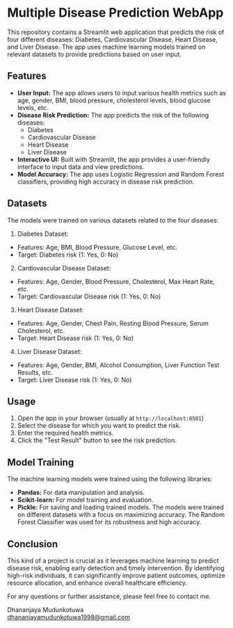 # Multiple Disease Prediction WebApp

This repository contains a Streamlit web application that predicts the risk of four different diseases: Diabetes, Cardiovascular Disease, Heart Disease, and Liver Disease. The app uses machine learning models trained on relevant datasets to provide predictions based on user input.

## Features
- **User Input:** The app allows users to input various health metrics such as age, gender, BMI, blood pressure, cholesterol levels, blood glucose levels, etc.
- **Disease Risk Prediction:** The app predicts the risk of the following diseases:
  - Diabetes
  - Cardiovascular Disease
  - Heart Disease
  - Liver Disease
- **Interactive UI:** Built with Streamlit, the app provides a user-friendly interface to input data and view predictions.
- **Model Accuracy:** The app uses Logistic Regression and Random Forest classifiers, providing high accuracy in disease risk prediction.

## Datasets
The models were trained on various datasets related to the four diseases:

1. Diabetes Dataset:

- Features: Age, BMI, Blood Pressure, Glucose Level, etc.
- Target: Diabetes risk (1: Yes, 0: No)
  
2. Cardiovascular Disease Dataset:

- Features: Age, Gender, Blood Pressure, Cholesterol, Max Heart Rate, etc.
- Target: Cardiovascular Disease risk (1: Yes, 0: No)

3. Heart Disease Dataset:

- Features: Age, Gender, Chest Pain, Resting Blood Pressure, Serum Cholesterol, etc.
- Target: Heart Disease risk (1: Yes, 0: No)

4. Liver Disease Dataset:

- Features: Age, Gender, BMI, Alcohol Consumption, Liver Function Test Results, etc.
- Target: Liver Disease risk (1: Yes, 0: No)
  
## Usage
1. Open the app in your browser (usually at `http://localhost:8501`)
2. Select the disease for which you want to predict the risk.
3. Enter the required health metrics.
4. Click the "Test Result" button to see the risk prediction.

## Model Training
The machine learning models were trained using the following libraries:

- **Pandas:** For data manipulation and analysis.
- **Scikit-learn:** For model training and evaluation.
- **Pickle:** For saving and loading trained models.
The models were trained on different datasets with a focus on maximizing accuracy. The Random Forest Classifier was used for its robustness and high accuracy.

## Conclusion

This kind of a project is crucial as it leverages machine learning to predict disease risk, enabling early detection and timely intervention. By identifying high-risk individuals, it can significantly improve patient outcomes, optimize resource allocation, and enhance overall healthcare efficiency.

For any questions or further assistance, please feel free to contact me.

Dhananjaya Mudunkotuwa  
dhananjayamudunkotuwa1998@gmail.com 
